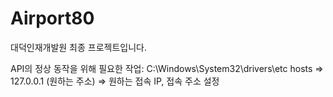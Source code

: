 # Airport80

대덕인재개발원 최종 프로젝트입니다.

API의 정상 동작을 위해 필요한 작업:
C:\Windows\System32\drivers\etc hosts =>
127.0.0.1 (원하는 주소) => 원하는 접속 IP, 접속 주소 설정
